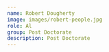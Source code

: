 ```yaml
---
name: Robert Dougherty
image: images/robert-people.jpg
role: Al
group: Post Doctorate
description: Post Doctorate
---
```

